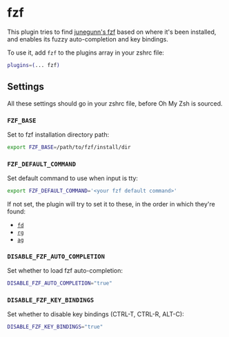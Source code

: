 # fzf

This plugin tries to find [junegunn's fzf](https://github.com/junegunn/fzf) based on where it's been installed, and
enables its fuzzy auto-completion and key bindings.

To use it, add `fzf` to the plugins array in your zshrc file:

```zsh
plugins=(... fzf)
```

## Settings

All these settings should go in your zshrc file, before Oh My Zsh is sourced.

### `FZF_BASE`

Set to fzf installation directory path:

```zsh
export FZF_BASE=/path/to/fzf/install/dir
```

### `FZF_DEFAULT_COMMAND`

Set default command to use when input is tty:

```zsh
export FZF_DEFAULT_COMMAND='<your fzf default command>'
```

If not set, the plugin will try to set it to these, in the order in which they're found:

- [`fd`](https://github.com/sharkdp/fd)
- [`rg`](https://github.com/BurntSushi/ripgrep)
- [`ag`](https://github.com/ggreer/the_silver_searcher)

### `DISABLE_FZF_AUTO_COMPLETION`

Set whether to load fzf auto-completion:

```zsh
DISABLE_FZF_AUTO_COMPLETION="true"
```

### `DISABLE_FZF_KEY_BINDINGS`

Set whether to disable key bindings (CTRL-T, CTRL-R, ALT-C):

```zsh
DISABLE_FZF_KEY_BINDINGS="true"
```
